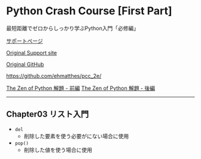 # Python Crash Course [First Part]

最短距離でゼロからしっかり学ぶPython入門「必修編」

[サポートページ](https://github.com/takanory/saitan-python)

[Original Support site](https://nostarch.com/pythoncrashcourse2e)

[Original GitHub](https://ehmatthes.github.io/pcc_2e/)

<https://github.com/ehmatthes/pcc_2e/>

[The Zen of Python 解題 - 前編](https://atsuoishimoto.hatenablog.com/entry/20100920/1284986066)
[The Zen of Python 解題 - 後編](https://atsuoishimoto.hatenablog.com/entry/20100926/1285508015)

---

## Chapter03 リスト入門

- `del`
  - 削除した要素を使う必要がにない場合に使用
- `pop()`
  - 削除した値を使う場合に使用

